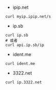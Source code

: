 - ipip.net  
```  
curl myip.ipip.net/s  
```  
- ip.sb  
```  
curl ip.sb  
# 或者  
curl api.ip.sb/ip  
```  

- ident.me
```
curl ident.me
```
- 3322.net
```
curl ip.3322.net
```


